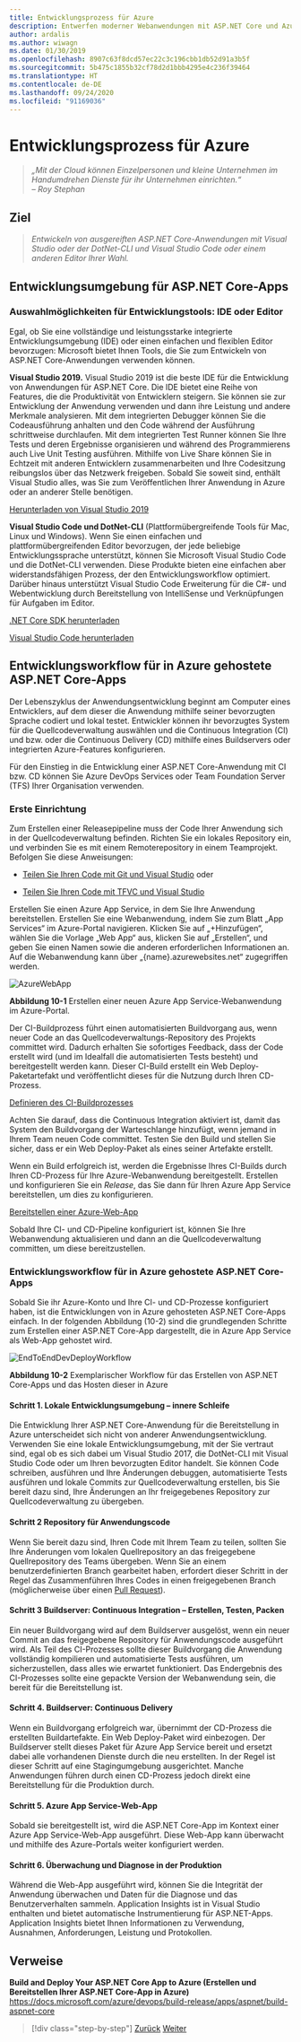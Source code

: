```yaml
---
title: Entwicklungsprozess für Azure
description: Entwerfen moderner Webanwendungen mit ASP.NET Core und Azure | Entwicklungsprozess für Azure
author: ardalis
ms.author: wiwagn
ms.date: 01/30/2019
ms.openlocfilehash: 8907c63f8dcd57ec22c3c196cbb1db52d91a3b5f
ms.sourcegitcommit: 5b475c1855b32cf78d2d1bbb4295e4c236f39464
ms.translationtype: HT
ms.contentlocale: de-DE
ms.lasthandoff: 09/24/2020
ms.locfileid: "91169036"
---
```

# <a name="development-process-for-azure"></a>Entwicklungsprozess für Azure

> _„Mit der Cloud können Einzelpersonen und kleine Unternehmen im Handumdrehen Dienste für ihr Unternehmen einrichten.“_  
> _– Roy Stephan_

## <a name="vision"></a>Ziel

> *Entwickeln von ausgereiften ASP.NET Core-Anwendungen mit Visual Studio oder der DotNet-CLI und Visual Studio Code oder einem anderen Editor Ihrer Wahl.*

## <a name="development-environment-for-aspnet-core-apps"></a>Entwicklungsumgebung für ASP.NET Core-Apps

### <a name="development-tools-choices-ide-or-editor"></a>Auswahlmöglichkeiten für Entwicklungstools: IDE oder Editor

Egal, ob Sie eine vollständige und leistungsstarke integrierte Entwicklungsumgebung (IDE) oder einen einfachen und flexiblen Editor bevorzugen: Microsoft bietet Ihnen Tools, die Sie zum Entwickeln von ASP.NET Core-Anwendungen verwenden können.

**Visual Studio 2019.** Visual Studio 2019 ist die beste IDE für die Entwicklung von Anwendungen für ASP.NET Core. Die IDE bietet eine Reihe von Features, die die Produktivität von Entwicklern steigern. Sie können sie zur Entwicklung der Anwendung verwenden und dann ihre Leistung und andere Merkmale analysieren. Mit dem integrierten Debugger können Sie die Codeausführung anhalten und den Code während der Ausführung schrittweise durchlaufen. Mit dem integrierten Test Runner können Sie Ihre Tests und deren Ergebnisse organisieren und während des Programmierens auch Live Unit Testing ausführen. Mithilfe von Live Share können Sie in Echtzeit mit anderen Entwicklern zusammenarbeiten und Ihre Codesitzung reibungslos über das Netzwerk freigeben. Sobald Sie soweit sind, enthält Visual Studio alles, was Sie zum Veröffentlichen Ihrer Anwendung in Azure oder an anderer Stelle benötigen.

[Herunterladen von Visual Studio 2019](https://aka.ms/vsdownload?utm_source=mscom&utm_campaign=msdocs)

**Visual Studio Code und DotNet-CLI** (Plattformübergreifende Tools für Mac, Linux und Windows). Wenn Sie einen einfachen und plattformübergreifenden Editor bevorzugen, der jede beliebige Entwicklungssprache unterstützt, können Sie Microsoft Visual Studio Code und die DotNet-CLI verwenden. Diese Produkte bieten eine einfachen aber widerstandsfähigen Prozess, der den Entwicklungsworkflow optimiert. Darüber hinaus unterstützt Visual Studio Code Erweiterung für die C\#- und Webentwicklung durch Bereitstellung von IntelliSense und Verknüpfungen für Aufgaben im Editor.

[.NET Core SDK herunterladen](https://dotnet.microsoft.com/download)

[Visual Studio Code herunterladen](https://code.visualstudio.com/download)

## <a name="development-workflow-for-azure-hosted-aspnet-core-apps"></a>Entwicklungsworkflow für in Azure gehostete ASP.NET Core-Apps

Der Lebenszyklus der Anwendungsentwicklung beginnt am Computer eines Entwicklers, auf dem dieser die Anwendung mithilfe seiner bevorzugten Sprache codiert und lokal testet. Entwickler können ihr bevorzugtes System für die Quellcodeverwaltung auswählen und die Continuous Integration (CI) und bzw. oder die Continuous Delivery (CD) mithilfe eines Buildservers oder integrierten Azure-Features konfigurieren.

Für den Einstieg in die Entwicklung einer ASP.NET Core-Anwendung mit CI bzw. CD können Sie Azure DevOps Services oder Team Foundation Server (TFS) Ihrer Organisation verwenden.

### <a name="initial-setup"></a>Erste Einrichtung

Zum Erstellen einer Releasepipeline muss der Code Ihrer Anwendung sich in der Quellcodeverwaltung befinden. Richten Sie ein lokales Repository ein, und verbinden Sie es mit einem Remoterepository in einem Teamprojekt. Befolgen Sie diese Anweisungen:

- [Teilen Sie Ihren Code mit Git und Visual Studio](/azure/devops/git/share-your-code-in-git-vs) oder

- [Teilen Sie Ihren Code mit TFVC und Visual Studio](/azure/devops/tfvc/share-your-code-in-tfvc-vs)

Erstellen Sie einen Azure App Service, in dem Sie Ihre Anwendung bereitstellen. Erstellen Sie eine Webanwendung, indem Sie zum Blatt „App Services“ im Azure-Portal navigieren. Klicken Sie auf „+Hinzufügen“, wählen Sie die Vorlage „Web App“ aus, klicken Sie auf „Erstellen“, und geben Sie einen Namen sowie die anderen erforderlichen Informationen an. Auf die Webanwendung kann über „{name}.azurewebsites.net“ zugegriffen werden.

![AzureWebApp](./media/image10-2.png)

**Abbildung 10-1** Erstellen einer neuen Azure App Service-Webanwendung im Azure-Portal.

Der CI-Buildprozess führt einen automatisierten Buildvorgang aus, wenn neuer Code an das Quellcodeverwaltungs-Repository des Projekts committet wird. Dadurch erhalten Sie sofortiges Feedback, dass der Code erstellt wird (und im Idealfall die automatisierten Tests besteht) und bereitgestellt werden kann. Dieser CI-Build erstellt ein Web Deploy-Paketartefakt und veröffentlicht dieses für die Nutzung durch Ihren CD-Prozess.

[Definieren des CI-Buildprozesses](/azure/devops/pipelines/ecosystems/dotnet-core)

Achten Sie darauf, dass die Continuous Integration aktiviert ist, damit das System den Buildvorgang der Warteschlange hinzufügt, wenn jemand in Ihrem Team neuen Code committet. Testen Sie den Build und stellen Sie sicher, dass er ein Web Deploy-Paket als eines seiner Artefakte erstellt.

Wenn ein Build erfolgreich ist, werden die Ergebnisse Ihres CI-Builds durch Ihren CD-Prozess für Ihre Azure-Webanwendung bereitgestellt. Erstellen und konfigurieren Sie ein *Release*, das Sie dann für Ihren Azure App Service bereitstellen, um dies zu konfigurieren.

[Bereitstellen einer Azure-Web-App](/azure/devops/pipelines/targets/webapp)

Sobald Ihre CI- und CD-Pipeline konfiguriert ist, können Sie Ihre Webanwendung aktualisieren und dann an die Quellcodeverwaltung committen, um diese bereitzustellen.

### <a name="workflow-for-developing-azure-hosted-aspnet-core-applications"></a>Entwicklungsworkflow für in Azure gehostete ASP.NET Core-Apps

Sobald Sie ihr Azure-Konto und Ihre CI- und CD-Prozesse konfiguriert haben, ist die Entwicklungen von in Azure gehosteten ASP.NET Core-Apps einfach. In der folgenden Abbildung (10-2) sind die grundlegenden Schritte zum Erstellen einer ASP.NET Core-App dargestellt, die in Azure App Service als Web-App gehostet wird.

![EndToEndDevDeployWorkflow](./media/image10-3.png)

**Abbildung 10-2** Exemplarischer Workflow für das Erstellen von ASP.NET Core-Apps und das Hosten dieser in Azure

#### <a name="step-1-local-dev-environment-inner-loop"></a>Schritt 1. Lokale Entwicklungsumgebung – innere Schleife

Die Entwicklung Ihrer ASP.NET Core-Anwendung für die Bereitstellung in Azure unterscheidet sich nicht von anderer Anwendungsentwicklung. Verwenden Sie eine lokale Entwicklungsumgebung, mit der Sie vertraut sind, egal ob es sich dabei um Visual Studio 2017, die DotNet-CLI mit Visual Studio Code oder um Ihren bevorzugten Editor handelt. Sie können Code schreiben, ausführen und Ihre Änderungen debuggen, automatisierte Tests ausführen und lokale Commits zur Quellcodeverwaltung erstellen, bis Sie bereit dazu sind, Ihre Änderungen an Ihr freigegebenes Repository zur Quellcodeverwaltung zu übergeben.

#### <a name="step-2-application-code-repository"></a>Schritt 2 Repository für Anwendungscode

Wenn Sie bereit dazu sind, Ihren Code mit Ihrem Team zu teilen, sollten Sie Ihre Änderungen vom lokalen Quellrepository an das freigegebene Quellrepository des Teams übergeben. Wenn Sie an einem benutzerdefinierten Branch gearbeitet haben, erfordert dieser Schritt in der Regel das Zusammenführen Ihres Codes in einen freigegebenen Branch (möglicherweise über einen [Pull Request](/azure/devops/git/pull-requests)).

#### <a name="step-3-build-server-continuous-integration-build-test-package"></a>Schritt 3 Buildserver: Continuous Integration – Erstellen, Testen, Packen

Ein neuer Buildvorgang wird auf dem Buildserver ausgelöst, wenn ein neuer Commit an das freigegebene Repository für Anwendungscode ausgeführt wird. Als Teil des CI-Prozesses sollte dieser Buildvorgang die Anwendung vollständig kompilieren und automatisierte Tests ausführen, um sicherzustellen, dass alles wie erwartet funktioniert. Das Endergebnis des CI-Prozesses sollte eine gepackte Version der Webanwendung sein, die bereit für die Bereitstellung ist.

#### <a name="step-4-build-server-continuous-delivery"></a>Schritt 4. Buildserver: Continuous Delivery

Wenn ein Buildvorgang erfolgreich war, übernimmt der CD-Prozess die erstellten Buildartefakte. Ein Web Deploy-Paket wird einbezogen. Der Buildserver stellt dieses Paket für Azure App Service bereit und ersetzt dabei alle vorhandenen Dienste durch die neu erstellten. In der Regel ist dieser Schritt auf eine Stagingumgebung ausgerichtet. Manche Anwendungen führen durch einen CD-Prozess jedoch direkt eine Bereitstellung für die Produktion durch.

#### <a name="step-5-azure-app-service-web-app"></a>Schritt 5. Azure App Service-Web-App

Sobald sie bereitgestellt ist, wird die ASP.NET Core-App im Kontext einer Azure App Service-Web-App ausgeführt. Diese Web-App kann überwacht und mithilfe des Azure-Portals weiter konfiguriert werden.

#### <a name="step-6-production-monitoring-and-diagnostics"></a>Schritt 6. Überwachung und Diagnose in der Produktion

Während die Web-App ausgeführt wird, können Sie die Integrität der Anwendung überwachen und Daten für die Diagnose und das Benutzerverhalten sammeln. Application Insights ist in Visual Studio enthalten und bietet automatische Instrumentierung für ASP.NET-Apps. Application Insights bietet Ihnen Informationen zu Verwendung, Ausnahmen, Anforderungen, Leistung und Protokollen.

## <a name="references"></a>Verweise

**Build and Deploy Your ASP.NET Core App to Azure (Erstellen und Bereitstellen Ihrer ASP.NET Core-App in Azure)**  
<https://docs.microsoft.com/azure/devops/build-release/apps/aspnet/build-aspnet-core>

>[!div class="step-by-step"]
>[Zurück](test-asp-net-core-mvc-apps.md)
>[Weiter](azure-hosting-recommendations-for-asp-net-web-apps.md)
